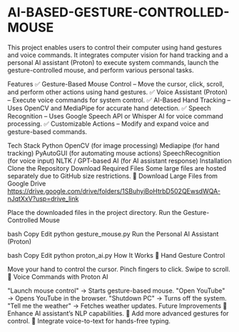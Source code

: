 # AI-BASED-GESTURE-CONTROLLED-MOUSE
This project enables users to control their computer using hand gestures and voice commands. It integrates computer vision for hand tracking and a personal AI assistant (Proton) to execute system commands, launch the gesture-controlled mouse, and perform various personal tasks.

Features
✅ Gesture-Based Mouse Control – Move the cursor, click, scroll, and perform other actions using hand gestures.
✅ Voice Assistant (Proton) – Execute voice commands for system control.
✅ AI-Based Hand Tracking – Uses OpenCV and MediaPipe for accurate hand detection.
✅ Speech Recognition – Uses Google Speech API or Whisper AI for voice command processing.
✅ Customizable Actions – Modify and expand voice and gesture-based commands.

Tech Stack
Python
OpenCV (for image processing)
Mediapipe (for hand tracking)
PyAutoGUI (for automating mouse actions)
SpeechRecognition (for voice input)
NLTK / GPT-based AI (for AI assistant response)
Installation
Clone the Repository
Download Required Files
Some large files are hosted separately due to GitHub size restrictions.
🔗 Download Large Files from Google Drive https://drive.google.com/drive/folders/1SBuhyiBoHtrbD502QEwsdWQA-nJqtXxV?usp=drive_link

Place the downloaded files in the project directory.
Run the Gesture-Controlled Mouse

bash
Copy
Edit
python gesture_mouse.py
Run the Personal AI Assistant (Proton)

bash
Copy
Edit
python proton_ai.py
How It Works
📌 Hand Gesture Control

Move your hand to control the cursor.
Pinch fingers to click.
Swipe to scroll.
🎤 Voice Commands with Proton AI

"Launch mouse control" → Starts gesture-based mouse.
"Open YouTube" → Opens YouTube in the browser.
"Shutdown PC" → Turns off the system.
"Tell me the weather" → Fetches weather updates.
Future Improvements
🔹 Enhance AI assistant’s NLP capabilities.
🔹 Add more advanced gestures for control.
🔹 Integrate voice-to-text for hands-free typing.
